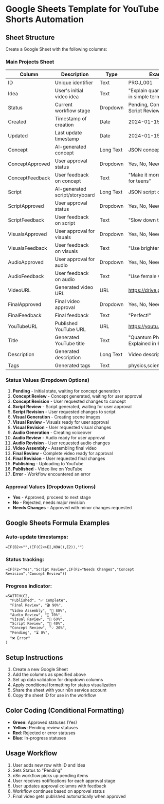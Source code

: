 # Google Sheets Template for YouTube Shorts Automation

## Sheet Structure

Create a Google Sheet with the following columns:

### Main Projects Sheet

| Column | Description | Type | Example |
|--------|-------------|------|---------|
| ID | Unique identifier | Text | PROJ_001 |
| Idea | User's initial video idea | Text | "Explain quantum physics in simple terms" |
| Status | Current workflow stage | Dropdown | Pending, Concept Review, Script Review, etc. |
| Created | Timestamp of creation | Date | 2024-01-15 10:30 |
| Updated | Last update timestamp | Date | 2024-01-15 14:22 |
| Concept | AI-generated concept | Long Text | JSON concept object |
| ConceptApproved | User approval status | Dropdown | Yes, No, Needs Changes |
| ConceptFeedback | User feedback on concept | Text | "Make it more engaging for teens" |
| Script | AI-generated script/storyboard | Long Text | JSON script object |
| ScriptApproved | User approval status | Dropdown | Yes, No, Needs Changes |
| ScriptFeedback | User feedback on script | Text | "Slow down the pace" |
| VisualsApproved | User approval for visuals | Dropdown | Yes, No, Needs Changes |
| VisualsFeedback | User feedback on visuals | Text | "Use brighter colors" |
| AudioApproved | User approval for audio | Dropdown | Yes, No, Needs Changes |
| AudioFeedback | User feedback on audio | Text | "Use female voice" |
| VideoURL | Generated video URL | URL | https://drive.google.com/... |
| FinalApproved | Final video approval | Dropdown | Yes, No, Needs Changes |
| FinalFeedback | Final feedback | Text | "Perfect!" |
| YouTubeURL | Published YouTube URL | URL | https://youtu.be/... |
| Title | Generated YouTube title | Text | "Quantum Physics Explained in 60 Seconds" |
| Description | Generated description | Long Text | Video description |
| Tags | Generated tags | Text | physics,science,education |

### Status Values (Dropdown Options)

1. **Pending** - Initial state, waiting for concept generation
2. **Concept Review** - Concept generated, waiting for user approval
3. **Concept Revision** - User requested changes to concept
4. **Script Review** - Script generated, waiting for user approval
5. **Script Revision** - User requested changes to script
6. **Visual Generation** - Creating scene images
7. **Visual Review** - Visuals ready for user approval
8. **Visual Revision** - User requested visual changes
9. **Audio Generation** - Creating voiceover
10. **Audio Review** - Audio ready for user approval
11. **Audio Revision** - User requested audio changes
12. **Video Assembly** - Assembling final video
13. **Final Review** - Complete video ready for approval
14. **Final Revision** - User requested final changes
15. **Publishing** - Uploading to YouTube
16. **Published** - Video live on YouTube
17. **Error** - Workflow encountered an error

### Approval Values (Dropdown Options)

- **Yes** - Approved, proceed to next stage
- **No** - Rejected, needs major revision
- **Needs Changes** - Approved with minor changes requested

## Google Sheets Formula Examples

### Auto-update timestamps:
```
=IF(B2<>"",(IF(C2<>E2,NOW(),E2)),"")
```

### Status tracking:
```
=IF(F2="Yes","Script Review",IF(F2="Needs Changes","Concept Revision","Concept Review"))
```

### Progress indicator:
```
=SWITCH(C2,
  "Published", "✅ Complete",
  "Final Review", "🎬 90%",
  "Video Assembly", "🔧 80%",
  "Audio Review", "🎵 70%",
  "Visual Review", "🎨 60%",
  "Script Review", "📝 40%",
  "Concept Review", "💡 20%",
  "Pending", "⏳ 0%",
  "❌ Error"
)
```

## Setup Instructions

1. Create a new Google Sheet
2. Add the columns as specified above
3. Set up data validation for dropdown columns
4. Apply conditional formatting for status visualization
5. Share the sheet with your n8n service account
6. Copy the sheet ID for use in the workflow

## Color Coding (Conditional Formatting)

- **Green**: Approved statuses (Yes)
- **Yellow**: Pending review statuses
- **Red**: Rejected or error statuses
- **Blue**: In-progress statuses

## Usage Workflow

1. User adds new row with ID and Idea
2. Sets Status to "Pending"
3. n8n workflow picks up pending items
4. User receives notifications for each approval stage
5. User updates approval columns with feedback
6. Workflow continues based on approval status
7. Final video gets published automatically when approved